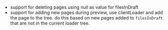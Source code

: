 - support for deleting pages using null as value for filesInDraft
- support for adding new pages during preview, use clientLoader and add the page to the tree. do this based on new pages added to `filesInDraft` that are not in the current loader tree.
